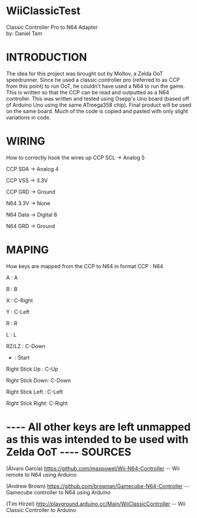 WiiClassicTest
==============
Classic Controller Pro to N64 Adapter  
by: Daniel Tam

INTRODUCTION
===============================
The idea for this project was brought out by Moltov, a Zelda OoT speedrunner.
Since he used a classic controller pro (referred to as CCP from this point) to run OoT, he couldn't have used a N64 to run the game.
This is written so that the CCP can be read and outputted as a N64 controller.
This was written and tested using Osepp's Uno board (based off of Arduino Uno using the same ATmega358 chip).
Final product will be used on the same board.
Much of the code is copied and pasted with only slight variations in code.

WIRING
===============================

How to correctly hook the wires up
CCP SCL -> Analog 5

CCP SDA -> Analog 4

CCP VSS -> 3.3V

CCP GRD -> Ground

N64 3.3V -> None

N64 Data -> Digital 8

N64 GRD -> Ground

MAPING
============
How keys are mapped from the CCP to N64 in format CCP : N64

A : A

B : B

X : C-Right

Y : C-Left

R : R

L : L

RZ/LZ : C-Down

+ : Start

Right Stick Up : C-Up

Right Stick Down: C-Down

Right Stick Left : C-Left

Right Stick Right: C-Right

---- All other keys are left unmapped as this was intended to be used with Zelda OoT ----
SOURCES
================================
(Álvaro García) https://github.com/maxpowel/Wii-N64-Controller  -- Wii remote to N64 using Arduino

(Andrew Brown) https://github.com/brownan/Gamecube-N64-Controller -- Gamecube controller to N64 using Arduino

(Tim Hirzel) http://playground.arduino.cc/Main/WiiClassicController -- Wii Classic Controller to Arduino

